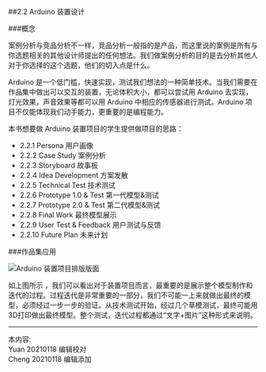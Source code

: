 
##2.2 Arduino 装置设计

###概念

案例分析与竞品分析不一样，竞品分析一般指的是产品，而这里说的案例是所有与你选题相关的其他设计师提出的任何想法。我们做案例分析的目的是去分析其他人对于你选择的这个选题，他们的切入点是什么。

Arduino 是一个低门槛，快速实现，测试我们想法的一种简单技术。当我们需要在作品集中做出可以交互的装置，无论体积大小，都可以尝试用 Arduino 去实现，灯光效果，声音效果等都可以用 Arduino 中相应的传感器进行测试。Arduino 项目不仅能体现我们动手能力，更重要的是编程能力。

本书想要做 Arduino 装置项目的学生提供做项目的思路：

* 2.2.1 Persona 用户画像   
* 2.2.2 Case Study 案例分析
* 2.2.3 Storyboard 故事板
* 2.2.4 Idea Development 方案发散
* 2.2.5 Technical Test 技术测试
* 2.2.6 Prototype 1.0 & Test 第一代模型&测试
* 2.2.7 Prototype 2.0 & Test 第二代模型&测试
* 2.2.8 Final Work 最终模型展示
* 2.2.9 User Test & Feedback 用户测试与反馈
* 2.2.10 Future Plan 未来计划

###作品集应用

![ Arduino 装置项目排版版面 ](http://kitpic.makebi.net/2021/ard_overview.jpg)

如上图所示 ，我们可以看出对于装置项目而言，最重要的是展示整个模型制作和迭代的过程。过程迭代是非常重要的一部分，我们不可能一上来就做出最终的模型，必须经过一步一步的验证。从技术测试开始，经过几个草模测试，最终可能用3D打印做出最终模型。整个测试，迭代过程都通过“文字+图片”这种形式来说明。


---

本内容:  
Yuan 20210118 编辑校对  
Cheng 20210118 编辑添加
